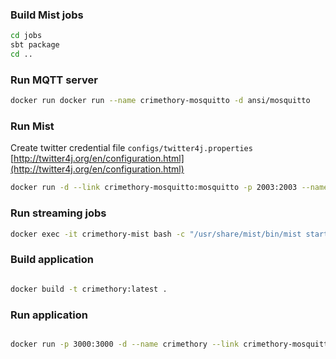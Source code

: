 ### Build Mist jobs

```sh
cd jobs
sbt package
cd ..
```

### Run MQTT server

```sh
docker run docker run --name crimethory-mosquitto -d ansi/mosquitto
```

### Run Mist

Create twitter credential file `configs/twitter4j.properties`
[http://twitter4j.org/en/configuration.html](http://twitter4j.org/en/configuration.html)

```sh
docker run -d --link crimethory-mosquitto:mosquitto -p 2003:2003 --name crimethory-mist -v  $PWD/jobs/target/scala-2.11/:/jobs -v $PWD/configs/:/usr/share/mist/configs -v $PWD/configs/twitter4j.properties:/usr/share/spark/conf/twitter4j.properties -t hydrosphere/mist:master-2.0.0 mist
```

### Run streaming jobs

```sh
docker exec -it crimethory-mist bash -c "/usr/share/mist/bin/mist start job --config /usr/share/mist/configs/docker.conf --route twitter --parameters {}"
```

### Build application

```sh

docker build -t crimethory:latest .

```

### Run application

```sh

docker run -p 3000:3000 -d --name crimethory --link crimethory-mosquitto:mosquitto crimethory:latest npm

```
